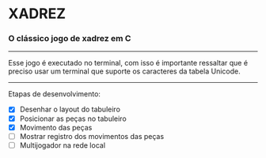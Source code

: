 # XADREZ
### O clássico jogo de xadrez em C
***
Esse jogo é executado no terminal, com isso é importante ressaltar que é preciso usar um terminal que suporte os caracteres da tabela Unicode.
***
Etapas de desenvolvimento:

- [x] Desenhar o layout do tabuleiro
- [x] Posicionar as peças no tabuleiro
- [x] Movimento das peças
- [ ] Mostrar registro dos movimentos das peças
- [ ] Multijogador na rede local
